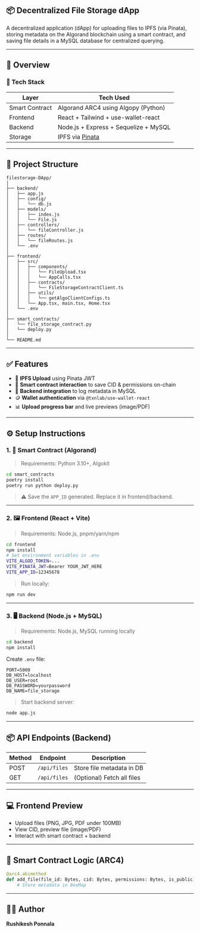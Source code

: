 
## 📦 Decentralized File Storage dApp

A decentralized application (dApp) for uploading files to IPFS (via Pinata), storing metadata on the Algorand blockchain using a smart contract, and saving file details in a MySQL database for centralized querying.

---

## 🧠 Overview

### 🔗 Tech Stack

| Layer         | Tech Used                                       |
|---------------|-------------------------------------------------|
| Smart Contract| Algorand ARC4 using Algopy (Python)             |
| Frontend      | React + Tailwind + use-wallet-react             |
| Backend       | Node.js + Express + Sequelize + MySQL           |
| Storage       | IPFS via [Pinata](https://pinata.cloud)         |

---

## 📁 Project Structure

```
filestorage-DApp/
│
├── backend/
│   ├── app.js
│   ├── config/
│   │   └── db.js
│   ├── models/
│   │   ├── index.js
│   │   └── File.js
│   ├── controllers/
│   │   └── fileController.js
│   ├── routes/
│   │   └── fileRoutes.js
│   └── .env
│
├── frontend/
│   ├── src/
│   │   ├── components/
│   │   │   └── FileUpload.tsx
│   │   │   └── AppCalls.tsx
│   │   ├── contracts/
│   │   │   └── FileStorageContractClient.ts
│   │   ├── utils/
│   │   │   └── getAlgoClientConfigs.ts
│   │   └── App.tsx, main.tsx, Home.tsx
│   └── .env
│
├── smart_contracts/
│   └── file_storage_contract.py
│   └── deploy.py
│
└── README.md
```

---

## ✅ Features

- 🔐 **IPFS Upload** using Pinata JWT
- 📡 **Smart contract interaction** to save CID & permissions on-chain
- 💾 **Backend integration** to log metadata in MySQL
- 🪙 **Wallet authentication** via `@txnlab/use-wallet-react`
- 📊 **Upload progress bar** and live previews (image/PDF)

---

## ⚙️ Setup Instructions

### 1. 📜 Smart Contract (Algorand)

> Requirements: Python 3.10+, Algokit

```bash
cd smart_contracts
poetry install
poetry run python deploy.py
```

> ⚠️ Save the `APP_ID` generated. Replace it in frontend/backend.

---

### 2. 🖼 Frontend (React + Vite)

> Requirements: Node.js, pnpm/yarn/npm

```bash
cd frontend
npm install
# Set environment variables in .env
VITE_ALGOD_TOKEN=...
VITE_PINATA_JWT=Bearer YOUR_JWT_HERE
VITE_APP_ID=12345678
```

> Run locally:

```bash
npm run dev
```

---

### 3. 🖥 Backend (Node.js + MySQL)

> Requirements: Node.js, MySQL running locally

```bash
cd backend
npm install
```

Create `.env` file:

```env
PORT=5000
DB_HOST=localhost
DB_USER=root
DB_PASSWORD=yourpassword
DB_NAME=file_storage
```

> Start backend server:

```bash
node app.js
```

---

## 📦 API Endpoints (Backend)

| Method | Endpoint          | Description                 |
|--------|-------------------|-----------------------------|
| POST   | `/api/files`      | Store file metadata in DB   |
| GET    | `/api/files`      | (Optional) Fetch all files  |

---

## 💻 Frontend Preview

- Upload files (PNG, JPG, PDF under 100MB)
- View CID, preview file (image/PDF)
- Interact with smart contract + backend

---

## 🔐 Smart Contract Logic (ARC4)

```python
@arc4.abimethod
def add_file(file_id: Bytes, cid: Bytes, permissions: Bytes, is_public: Bool) -> arc4.Bool:
    # Store metadata in BoxMap
```

---

## 👨‍💻 Author

**Rushikesh Ponnala**
